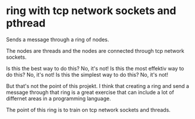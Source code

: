 # ring with tcp network sockets and pthread

Sends a message through a ring of nodes.

The nodes are threads and the nodes are connected through tcp network sockets.

Is this the best way to do this? No, it's not!
Is this the most effektiv way to do this? No, it's not!
Is this the simplest way to do this? No, it's not!

But that's not the point of this projekt.
I think that creating a ring and send a message through that ring is a great exercise that can include a lot of differnet areas in a programming language.

The point of this ring is to train on tcp network sockets and threads.
